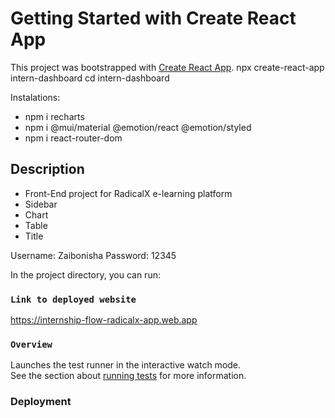 # Getting Started with Create React App

This project was bootstrapped with [Create React App](https://github.com/facebook/create-react-app).
npx create-react-app intern-dashboard
cd intern-dashboard

Instalations:
* npm i recharts
* npm i @mui/material @emotion/react @emotion/styled
* npm i react-router-dom

## Description

* Front-End project for RadicalX e-learning platform
* Sidebar
* Chart
* Table
* Title


Username: Zaibonisha
Password: 12345

In the project directory, you can run:

### `Link to deployed website`
https://internship-flow-radicalx-app.web.app



### `Overview`

Launches the test runner in the interactive watch mode.\
See the section about [running tests](https://facebook.github.io/create-react-app/docs/running-tests) for more information.


### Deployment



